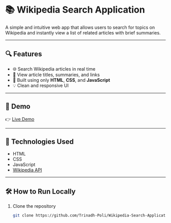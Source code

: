 # 📚 Wikipedia Search Application

A simple and intuitive web app that allows users to search for topics on Wikipedia and instantly view a list of related articles with brief summaries.

---

## 🔍 Features

- 🌐 Search Wikipedia articles in real time
- 📖 View article titles, summaries, and links
- 🧩 Built using only **HTML**, **CSS**, and **JavaScript**
- 💡 Clean and responsive UI

---

## 📸 Demo

👉 [Live Demo](https://trinadh-poli.github.io/Wikipedia-Search-Application/)

---

## 🚀 Technologies Used

- HTML
- CSS
- JavaScript
- [Wikipedia API](https://www.mediawiki.org/wiki/API:Main_page)

---

## 🛠️ How to Run Locally

1. Clone the repository  
   ```bash
   git clone https://github.com/Trinadh-Poli/Wikipedia-Search-Application.git
